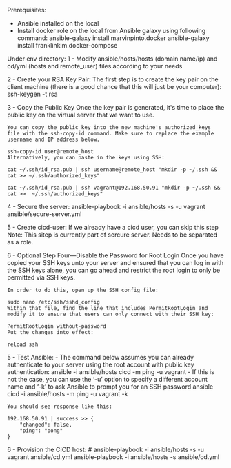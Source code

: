 Prerequisites:
- Ansible installed on the local
- Install docker role on the local from Ansible galaxy using following command:
	ansible-galaxy install marvinpinto.docker
	ansible-galaxy install franklinkim.docker-compose

Under env directory:
1 - Modify ansible/hosts/hosts (domain name/ip) and cd/yml (hosts and remote_user) files according to your needs

2 - Create your RSA Key Pair:
	The first step is to create the key pair on the client machine (there is a good chance that this will just be your computer):
		ssh-keygen -t rsa

3 - Copy the Public Key
	Once the key pair is generated, it's time to place the public key on the virtual server that we want to use.

	You can copy the public key into the new machine's authorized_keys file with the ssh-copy-id command. Make sure to replace the example username and IP address below.

	ssh-copy-id user@remote_host
	Alternatively, you can paste in the keys using SSH:

	cat ~/.ssh/id_rsa.pub | ssh username@remote_host "mkdir -p ~/.ssh && cat >> ~/.ssh/authorized_keys"

	cat ~/.ssh/id_rsa.pub | ssh vagrant@192.168.50.91 "mkdir -p ~/.ssh && cat >>  ~/.ssh/authorized_keys"

4 - Secure the server:
	ansible-playbook -i ansible/hosts -s -u vagrant ansible/secure-server.yml

5 - Create cicd-user:
	If we already have a cicd user, you can skip this step
	Note: This sitep is currently part of sercure server. Needs to be separated as a role.

6 - Optional Step Four—Disable the Password for Root Login
	Once you have copied your SSH keys unto your server and ensured that you can log in with the SSH keys alone, you can go ahead and restrict the root login to only be permitted via SSH keys.

	In order to do this, open up the SSH config file:

	sudo nano /etc/ssh/sshd_config
	Within that file, find the line that includes PermitRootLogin and modify it to ensure that users can only connect with their SSH key:

	PermitRootLogin without-password
	Put the changes into effect:

	reload ssh

5 - Test Ansible:
	- The command below assumes you can already authenticate to your server using the root account with public key authentication:
		ansible -i ansible/hosts cicd -m ping -u vagrant
	- If this is not the case, you can use the ‘-u’ option to specify a different account name and ‘-k’ to ask Ansible to prompt you for an SSH password
		ansible cicd -i ansible/hosts -m ping -u vagrant -k

	You should see response like this:

	192.168.50.91 | success >> {
	    "changed": false,
	    "ping": "pong"
	}

6 - Provision the CICD host:
	# ansible-playbook -i ansible/hosts -s -u vagrant ansible/cd.yml
	ansible-playbook -i ansible/hosts -s ansible/cd.yml


